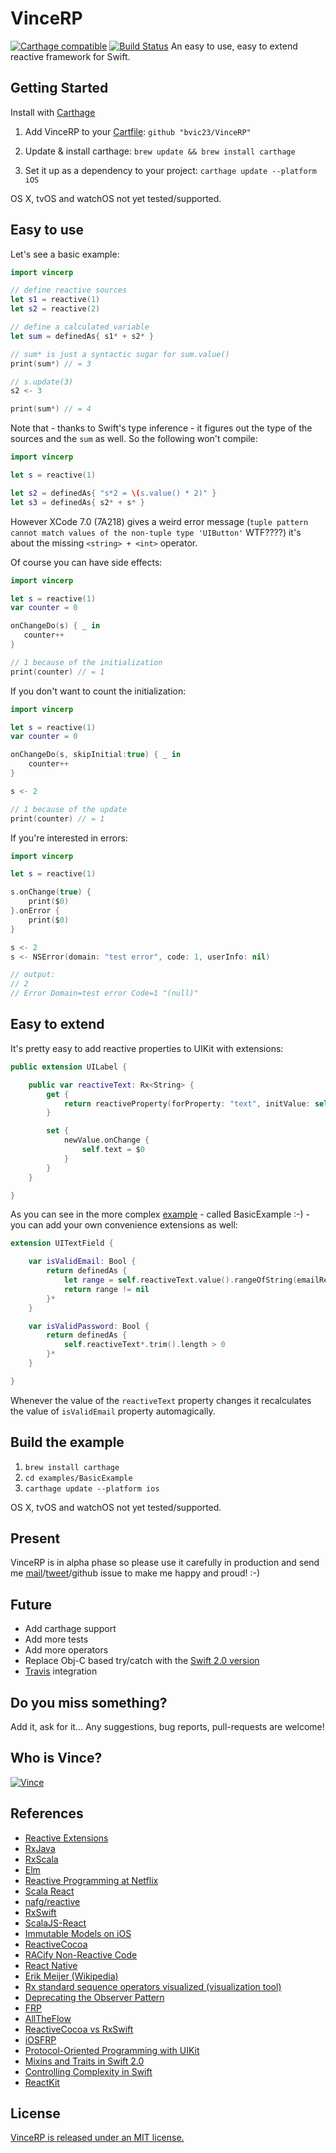 VinceRP
======================================
[![Carthage compatible](https://img.shields.io/badge/Carthage-compatible-4BC51D.svg?style=flat)](https://github.com/Carthage/Carthage)
[![Build Status](https://travis-ci.org/bvic23/VinceRP.svg?branch=master)](https://travis-ci.org/bvic23/VinceRP)
An easy to use, easy to extend reactive framework for Swift.

Getting Started
-----------------

Install with [Carthage](https://github.com/Carthage/Carthage)

1. Add VinceRP to your
[Cartfile](https://github.com/Carthage/Carthage/blob/master/Documentation/Artifacts.md#cartfile): `github "bvic23/VinceRP"`

2. Update & install carthage:
`brew update && brew install carthage`

3. Set it up as a dependency to your project:
`carthage update --platform iOS`

OS X, tvOS and watchOS not yet tested/supported.

Easy to use
-------------
Let's see a basic example:

```swift
import vincerp

// define reactive sources
let s1 = reactive(1)
let s2 = reactive(2)

// define a calculated variable
let sum = definedAs{ s1* + s2* }

// sum* is just a syntactic sugar for sum.value()
print(sum*) // = 3

// s.update(3)
s2 <- 3

print(sum*) // = 4
```

Note that - thanks to Swift's type inference - it figures out the type of the sources and the `sum` as well. So the following won't compile:

```swift
import vincerp

let s = reactive(1)

let s2 = definedAs{ "s*2 = \(s.value() * 2)" }
let s3 = definedAs{ s2* + s* }
```
However XCode 7.0 (7A218) gives a weird error message (`tuple pattern cannot match values of the non-tuple type 'UIButton'` WTF????) it's about the missing `<string> + <int>` operator.

Of course you can have side effects:

```swift
import vincerp

let s = reactive(1)
var counter = 0

onChangeDo(s) { _ in
   counter++
}

// 1 because of the initialization
print(counter) // = 1
```

If you don't want to count the initialization:

```swift
import vincerp

let s = reactive(1)
var counter = 0

onChangeDo(s, skipInitial:true) { _ in
    counter++
}

s <- 2

// 1 because of the update
print(counter) // = 1
```

If you're interested in errors:

```swift
import vincerp

let s = reactive(1)

s.onChange(true) {
    print($0)
}.onError {
    print($0)
}

s <- 2
s <- NSError(domain: "test error", code: 1, userInfo: nil)

// output:
// 2
// Error Domain=test error Code=1 "(null)"
```

Easy to extend
-------------

 It's pretty easy to add reactive properties to UIKit with extensions:

```swift
public extension UILabel {

    public var reactiveText: Rx<String> {
        get {
            return reactiveProperty(forProperty: "text", initValue: self.text!)
        }

        set {
            newValue.onChange {
                self.text = $0
            }
        }
    }

}
```

As you can see in the more complex [example](https://github.com/bvic23/VinceRP/tree/master/examples/BasicExample)  - called BasicExample :-) - you can add your own convenience extensions as well:

```swift
extension UITextField {

    var isValidEmail: Bool {
        return definedAs {
            let range = self.reactiveText.value().rangeOfString(emailRegEx, options:.RegularExpressionSearch)
            return range != nil
        }*
    }

    var isValidPassword: Bool {
        return definedAs {
            self.reactiveText*.trim().length > 0
        }*
    }

}
```

Whenever the value of the `reactiveText` property changes it recalculates the value of `isValidEmail` property automagically.

Build the example
-----------------
1. `brew install carthage`
2. `cd examples/BasicExample`
3. `carthage update --platform ios`

OS X, tvOS and watchOS not yet tested/supported.

Present
---------

VinceRP is in alpha phase so please use it carefully in production and send me [mail](bvic23@gmail.com)/[tweet](@bvic23)/github issue to make me happy and proud! :-)

Future
------
* Add carthage support
* Add more tests
* Add more operators
* Replace Obj-C based try/catch with the [Swift 2.0 version](https://www.bignerdranch.com/blog/error-handling-in-swift-2/)
* [Travis](https://travis-ci.org/) integration

Do you miss something?
------
Add it, ask for it... Any suggestions, bug reports, pull-requests are welcome!

Who is Vince?
------
[![Vince](https://scontent-vie1-1.cdninstagram.com/hphotos-xaf1/t51.2885-15/e15/10919568_846220368758561_908103058_n.jpg)](http://instagram.com/the_sphynx_and_the_prince)

References
------
* [Reactive Extensions](https://msdn.microsoft.com/en-us/data/gg577609.aspx)
* [RxJava](https://github.com/ReactiveX/RxJava)
* [RxScala](https://github.com/ReactiveX/RxScala)
* [Elm](http://elm-lang.org/)
* [Reactive Programming at Netflix](http://techblog.netflix.com/2013/01/reactive-programming-at-netflix.html)
* [Scala React](https://github.com/ingoem/scala-react)
* [nafg/reactive](https://github.com/nafg/reactive)
* [RxSwift](https://github.com/ReactiveX/RxSwift)
* [ScalaJS-React](https://github.com/japgolly/scalajs-react)
* [Immutable Models on iOS](https://www.youtube.com/watch?v=DK3vO3fUnlo)
* [ReactiveCocoa](https://github.com/ReactiveCocoa/ReactiveCocoa)
* [RACify Non-Reactive Code](https://www.youtube.com/watch?v=sek0ohbboNU)
* [React Native](https://facebook.github.io/react-native/)
* [Erik Meijer (Wikipedia)](http://en.wikipedia.org/wiki/Erik_Meijer_%28computer_scientist%29)
* [Rx standard sequence operators visualized (visualization tool)](http://rxmarbles.com/)
* [Deprecating the Observer Pattern](http://infoscience.epfl.ch/record/176887/files/DeprecatingObservers2012.pdf)
* [FRP](https://github.com/ReactiveCocoa/ReactiveCocoa)
* [AllTheFlow](https://blog.alltheflow.com/)
* [ReactiveCocoa vs RxSwift](http://stackoverflow.com/questions/32542846/reactivecocoa-vs-rxswift-pros-and-cons/32581824#32581824)
* [iOSFRP](https://leanpub.com/iosfrp)
* [Protocol-Oriented Programming with UIKit](http://www.captechconsulting.com/blogs/ios-9-tutorial-series-protocol-oriented-programming-with-uikit)
* [Mixins and Traits in Swift 2.0](http://matthijshollemans.com/2015/07/22/mixins-and-traits-in-swift-2/)
* [Controlling Complexity in Swift](https://realm.io/news/andy-matuschak-controlling-complexity/)
* [ReactKit](https://github.com/ReactKit/ReactKit)

License
-------
[VinceRP is released under an MIT license.](https://github.com/bvic23/VinceRP/blob/master/LICENSE.md)
